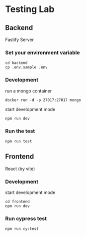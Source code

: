 # Testing Lab

## Backend

Fastify Server

### Set your environment variable

```
cd backend
cp .env.sample .env
```

### Development

run a mongo container
```
docker run -d -p 27017:27017 mongo
```

start development mode
```
npm run dev
```

### Run the test

```
npm run test
```

## Frontend

React (by vite)

### Development

start development mode
```
cd frontend
npm run dev
```

### Run cypress test

```
npm run cy:test
```